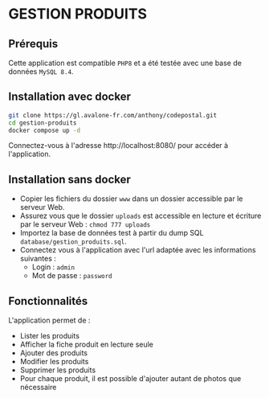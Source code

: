 # GESTION PRODUITS

## Prérequis
Cette application est compatible `PHP8` et a été testée avec une base de données `MySQL 8.4`.

## Installation avec docker
```bash
git clone https://gl.avalone-fr.com/anthony/codepostal.git
cd gestion-produits
docker compose up -d
```
Connectez-vous à l'adresse http://localhost:8080/ pour accéder à l'application.

## Installation sans docker
- Copier les fichiers du dossier `www` dans un dossier accessible par le serveur Web.
- Assurez vous que le dossier `uploads` est accessible en lecture et écriture par le serveur Web : `chmod 777 uploads`
- Importez la base de données test à partir du dump SQL `database/gestion_produits.sql`.
- Connectez vous à l'application avec l'url adaptée avec les informations suivantes :
    - Login : `admin`
    - Mot de passe : `password`

## Fonctionnalités
L'application permet de :
- Lister les produits
- Afficher la fiche produit en lecture seule
- Ajouter des produits
- Modifier les produits
- Supprimer les produits
- Pour chaque produit, il est possible d'ajouter autant de photos que nécessaire
